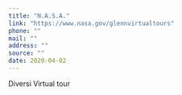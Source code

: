 ```yaml
---
title: "N.A.S.A."
link: "https://www.nasa.gov/glennvirtualtours"
phone: ""
mail: ""
address: ""
source: ""
date: 2020-04-02
---
```


Diversi Virtual tour
